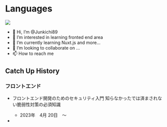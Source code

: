 # Languages

![](http://github-profile-summary-cards.vercel.app/api/cards/repos-per-language?username=junkichi89&theme=monokai)

- 👋 Hi, I’m @Junkichi89
- 👀 I’m interested in learning fronted end area
- 🌱 I’m currently learning Nuxt.js and more...
- 💞️ I’m looking to collaborate on ...
- 📫 How to reach me 

<!---
Junkichi89/Junkichi89 is a ✨ special ✨ repository because its `README.md` (this file) appears on your GitHub profile.
You can click the Preview link to take a look at your changes.
--->



## Catch Up History


### フロントエンド

- フロントエンド開発のためのセキュリティ入門 知らなかったでは済まされない脆弱性対策の必須知識
  - 2023年　4月 20日　〜

-  
